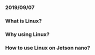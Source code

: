 ### 2019/09/07

### What is Linux?  
  
### Why using Linux?  
  
### How to use Linux on Jetson nano?  
  
